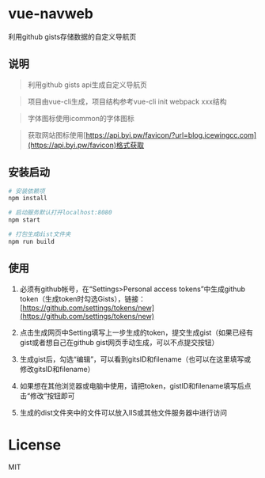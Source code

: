# vue-navweb
利用github gists存储数据的自定义导航页

## 说明

> 利用github gists api生成自定义导航页

> 项目由vue-cli生成，项目结构参考vue-cli init webpack xxx结构

> 字体图标使用icommon的字体图标

> 获取网站图标使用[https://api.byi.pw/favicon/?url=blog.icewingcc.com](https://api.byi.pw/favicon)格式获取

## 安装启动

``` bash
# 安装依赖项
npm install

# 启动服务默认打开localhost:8080
npm start

# 打包生成dist文件夹
npm run build

```

## 使用
1. 必须有github帐号，在“Settings>Personal access tokens”中生成github token（生成token时勾选Gists），链接：[https://github.com/settings/tokens/new](https://github.com/settings/tokens/new)

2. 点击生成网页中Setting填写上一步生成的token，提交生成gist（如果已经有gist或者想自己在github gist网页手动生成，可以不点提交按钮）

3. 生成gist后，勾选“编辑”，可以看到gitsID和filename（也可以在这里填写或修改gitsID和filename）

4. 如果想在其他浏览器或电脑中使用，请把token，gistID和filename填写后点击“修改”按钮即可

5. 生成的dist文件夹中的文件可以放入IIS或其他文件服务器中进行访问

# License
MIT
